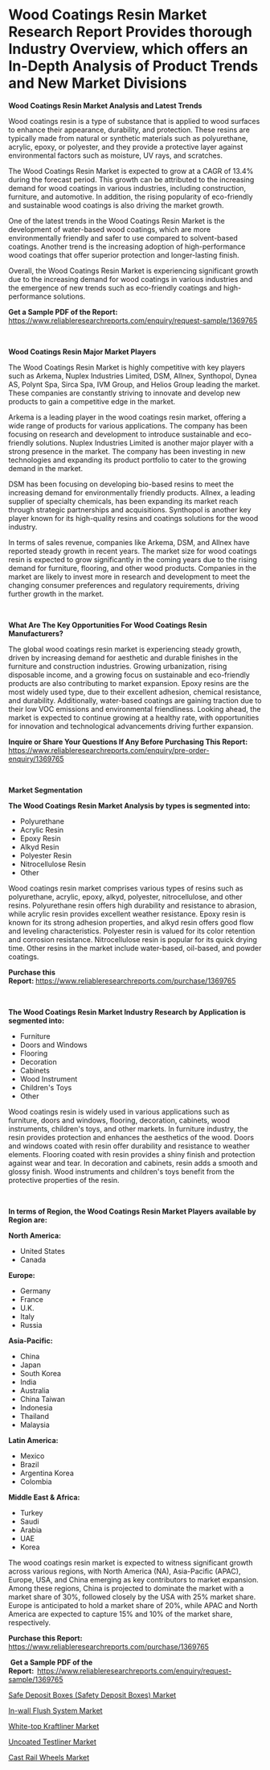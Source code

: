 <p><h1>Wood Coatings Resin Market Research Report Provides thorough Industry Overview, which offers an In-Depth Analysis of Product Trends and New Market Divisions</h1></p><p><strong>Wood Coatings Resin Market Analysis and Latest Trends</strong></p>
<p><p>Wood coatings resin is a type of substance that is applied to wood surfaces to enhance their appearance, durability, and protection. These resins are typically made from natural or synthetic materials such as polyurethane, acrylic, epoxy, or polyester, and they provide a protective layer against environmental factors such as moisture, UV rays, and scratches.</p><p>The Wood Coatings Resin Market is expected to grow at a CAGR of 13.4% during the forecast period. This growth can be attributed to the increasing demand for wood coatings in various industries, including construction, furniture, and automotive. In addition, the rising popularity of eco-friendly and sustainable wood coatings is also driving the market growth.</p><p>One of the latest trends in the Wood Coatings Resin Market is the development of water-based wood coatings, which are more environmentally friendly and safer to use compared to solvent-based coatings. Another trend is the increasing adoption of high-performance wood coatings that offer superior protection and longer-lasting finish.</p><p>Overall, the Wood Coatings Resin Market is experiencing significant growth due to the increasing demand for wood coatings in various industries and the emergence of new trends such as eco-friendly coatings and high-performance solutions.</p></p>
<p><strong>Get a Sample PDF of the Report:&nbsp;</strong> <a href="https://www.reliableresearchreports.com/enquiry/request-sample/1369765">https://www.reliableresearchreports.com/enquiry/request-sample/1369765</a></p>
<p>&nbsp;</p>
<p><strong>Wood Coatings Resin Major Market Players</strong></p>
<p><p>The Wood Coatings Resin Market is highly competitive with key players such as Arkema, Nuplex Industries Limited, DSM, Allnex, Synthopol, Dynea AS, Polynt Spa, Sirca Spa, IVM Group, and Helios Group leading the market. These companies are constantly striving to innovate and develop new products to gain a competitive edge in the market.</p><p>Arkema is a leading player in the wood coatings resin market, offering a wide range of products for various applications. The company has been focusing on research and development to introduce sustainable and eco-friendly solutions. Nuplex Industries Limited is another major player with a strong presence in the market. The company has been investing in new technologies and expanding its product portfolio to cater to the growing demand in the market.</p><p>DSM has been focusing on developing bio-based resins to meet the increasing demand for environmentally friendly products. Allnex, a leading supplier of specialty chemicals, has been expanding its market reach through strategic partnerships and acquisitions. Synthopol is another key player known for its high-quality resins and coatings solutions for the wood industry.</p><p>In terms of sales revenue, companies like Arkema, DSM, and Allnex have reported steady growth in recent years. The market size for wood coatings resin is expected to grow significantly in the coming years due to the rising demand for furniture, flooring, and other wood products. Companies in the market are likely to invest more in research and development to meet the changing consumer preferences and regulatory requirements, driving further growth in the market.</p></p>
<p>&nbsp;</p>
<p><strong>What Are The Key Opportunities For Wood Coatings Resin Manufacturers?</strong></p>
<p><p>The global wood coatings resin market is experiencing steady growth, driven by increasing demand for aesthetic and durable finishes in the furniture and construction industries. Growing urbanization, rising disposable income, and a growing focus on sustainable and eco-friendly products are also contributing to market expansion. Epoxy resins are the most widely used type, due to their excellent adhesion, chemical resistance, and durability. Additionally, water-based coatings are gaining traction due to their low VOC emissions and environmental friendliness. Looking ahead, the market is expected to continue growing at a healthy rate, with opportunities for innovation and technological advancements driving further expansion.</p></p>
<p><strong>Inquire or Share Your Questions If Any Before Purchasing This Report:</strong> <a href="https://www.reliableresearchreports.com/enquiry/pre-order-enquiry/1369765">https://www.reliableresearchreports.com/enquiry/pre-order-enquiry/1369765</a></p>
<p>&nbsp;</p>
<p><strong>Market Segmentation</strong></p>
<p><strong>The Wood Coatings Resin Market Analysis by types is segmented into:</strong></p>
<p><ul><li>Polyurethane</li><li>Acrylic Resin</li><li>Epoxy Resin</li><li>Alkyd Resin</li><li>Polyester Resin</li><li>Nitrocellulose Resin</li><li>Other</li></ul></p>
<p><p>Wood coatings resin market comprises various types of resins such as polyurethane, acrylic, epoxy, alkyd, polyester, nitrocellulose, and other resins. Polyurethane resin offers high durability and resistance to abrasion, while acrylic resin provides excellent weather resistance. Epoxy resin is known for its strong adhesion properties, and alkyd resin offers good flow and leveling characteristics. Polyester resin is valued for its color retention and corrosion resistance. Nitrocellulose resin is popular for its quick drying time. Other resins in the market include water-based, oil-based, and powder coatings.</p></p>
<p><strong>Purchase this Report:&nbsp;</strong><a href="https://www.reliableresearchreports.com/purchase/1369765">https://www.reliableresearchreports.com/purchase/1369765</a></p>
<p>&nbsp;</p>
<p><strong>The Wood Coatings Resin Market Industry Research by Application is segmented into:</strong></p>
<p><ul><li>Furniture</li><li>Doors and Windows</li><li>Flooring</li><li>Decoration</li><li>Cabinets</li><li>Wood Instrument</li><li>Children's Toys</li><li>Other</li></ul></p>
<p><p>Wood coatings resin is widely used in various applications such as furniture, doors and windows, flooring, decoration, cabinets, wood instruments, children's toys, and other markets. In furniture industry, the resin provides protection and enhances the aesthetics of the wood. Doors and windows coated with resin offer durability and resistance to weather elements. Flooring coated with resin provides a shiny finish and protection against wear and tear. In decoration and cabinets, resin adds a smooth and glossy finish. Wood instruments and children's toys benefit from the protective properties of the resin.</p></p>
<p>&nbsp;</p>
<p><strong>In terms of Region, the Wood Coatings Resin Market Players available by Region are:</strong></p>
<p>
    <p> <strong> North America: </strong>
        <ul>
            <li>United States</li>
            <li>Canada</li>
        </ul>
        </p> 
    <p> <strong> Europe: </strong>
        <ul>
            <li>Germany</li>
            <li>France</li>
            <li>U.K.</li>
            <li>Italy</li>
            <li>Russia</li>
        </ul>
        </p> 
    <p> <strong> Asia-Pacific: </strong>
        <ul>
            <li>China</li>
            <li>Japan</li>
            <li>South Korea</li>
            <li>India</li>
            <li>Australia</li>
            <li>China Taiwan</li>
            <li>Indonesia</li>
            <li>Thailand</li>
            <li>Malaysia</li>
        </ul>
        </p> 
    <p> <strong> Latin America: </strong>
        <ul>
            <li>Mexico</li>
            <li>Brazil</li>
            <li>Argentina Korea</li>
            <li>Colombia</li>
        </ul>
        </p> 
    <p> <strong> Middle East & Africa: </strong>
        <ul>
            <li>Turkey</li>
            <li>Saudi</li>
            <li>Arabia</li>
            <li>UAE</li>
            <li>Korea</li>
        </ul>
    </p>
    </p>
<p><p>The wood coatings resin market is expected to witness significant growth across various regions, with North America (NA), Asia-Pacific (APAC), Europe, USA, and China emerging as key contributors to market expansion. Among these regions, China is projected to dominate the market with a market share of 30%, followed closely by the USA with 25% market share. Europe is anticipated to hold a market share of 20%, while APAC and North America are expected to capture 15% and 10% of the market share, respectively.</p></p>
<p><strong>Purchase this Report: </strong><a href="https://www.reliableresearchreports.com/purchase/1369765">https://www.reliableresearchreports.com/purchase/1369765</a></p>
<p>&nbsp;<strong>Get a Sample PDF of the Report:&nbsp;&nbsp;</strong><a href="https://www.reliableresearchreports.com/enquiry/request-sample/1369765">https://www.reliableresearchreports.com/enquiry/request-sample/1369765</a></p>
<p><strong></strong></p>
<p><p><a href="https://medium.com/@akeembayer2019/analyzing-safe-deposit-boxes-safety-deposit-boxes-market-global-industry-perspective-and-0c64524c84a5">Safe Deposit Boxes (Safety Deposit Boxes) Market</a></p><p><a href="https://medium.com/@akeembayer2019/in-wall-flush-system-market-trends-forecast-and-competitive-analysis-to-2031-04e52d51001d">In-wall Flush System Market</a></p><p><a href="https://github.com/AKSHATREPORTPRIME/Market-Research-Report-List-3/blob/main/white-top-kraftliner-market.md">White-top Kraftliner Market</a></p><p><a href="https://github.com/rahu1505/Market-Research-Report-List-2/blob/main/uncoated-testliner-market.md">Uncoated Testliner Market</a></p><p><a href="https://medium.com/@akeembayer2019/cast-rail-wheels-market-outlook-industry-overview-and-forecast-2024-to-2031-f2e06d33afb8">Cast Rail Wheels Market</a></p></p>